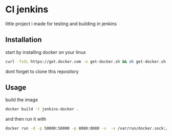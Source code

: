 # CI jenkins 
little project i made for testing and building in jenkins



## Installation

start by installing docker on your linux 

```bash
curl -fsSL https://get.docker.com -o get-docker.sh && sh get-docker.sh
```
dont forget to clone this repository

## Usage

build the image

```bash
docker build -t jenkins-docker .
```
and then run it with
```bash
docker run -d -p 50000:50000 -p 8080:8080 -v  -v /var/run/docker.sock:/var/run/docker.sock jenkins-docker
```

